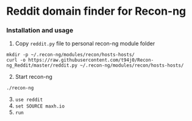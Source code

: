 # Reddit domain finder for Recon-ng

### Installation and usage
1. Copy `reddit.py` file to personal recon-ng module folder
```
mkdir -p ~/.recon-ng/modules/recon/hosts-hosts/
curl -o https://raw.githubusercontent.com/t94j0/Recon-ng_Reddit/master/reddit.py ~/.recon-ng/modules/recon/hosts-hosts/
```

2. Start recon-ng
```
./recon-ng
```

3. `use reddit`
4. `set SOURCE maxh.io`
5. `run`

